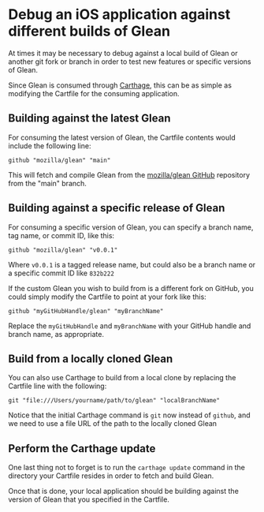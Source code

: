 # Debug an iOS application against different builds of Glean

At times it may be necessary to debug against a local build of Glean or another git fork or branch in order to test new features or specific versions of Glean.

Since Glean is consumed through [Carthage](https://github.com/Carthage/Carthage), this can be as simple as modifying the Cartfile for the consuming application.

## Building against the latest Glean

For consuming the latest version of Glean, the Cartfile contents would include the following line:

```
github "mozilla/glean" "main"
```

This will fetch and compile Glean from the [mozilla/glean GitHub](https://github.com/mozilla/glean/) repository from the "main" branch.

## Building against a specific release of Glean

For consuming a specific version of Glean, you can specify a branch name, tag name, or commit ID, like this:

```
github "mozilla/glean" "v0.0.1"
```

Where `v0.0.1` is a tagged release name, but could also be a branch name or a specific commit ID like `832b222`

If the custom Glean you wish to build from is a different fork on GitHub, you could simply modify the Cartfile to point at your fork like this:

```
github "myGitHubHandle/glean" "myBranchName"
```

Replace the `myGitHubHandle` and `myBranchName` with your GitHub handle and branch name, as appropriate.

## Build from a locally cloned Glean

You can also use Carthage to build from a local clone by replacing the Cartfile line with the following:

```
git "file:///Users/yourname/path/to/glean" "localBranchName"
```

Notice that the initial Carthage command is `git` now instead of `github`, and we need to use a file URL of the path to the locally cloned Glean

## Perform the Carthage update

One last thing not to forget is to run the `carthage update` command in the directory your Cartfile resides in order to fetch and build Glean.

Once that is done, your local application should be building against the version of Glean that you specified in the Cartfile.
